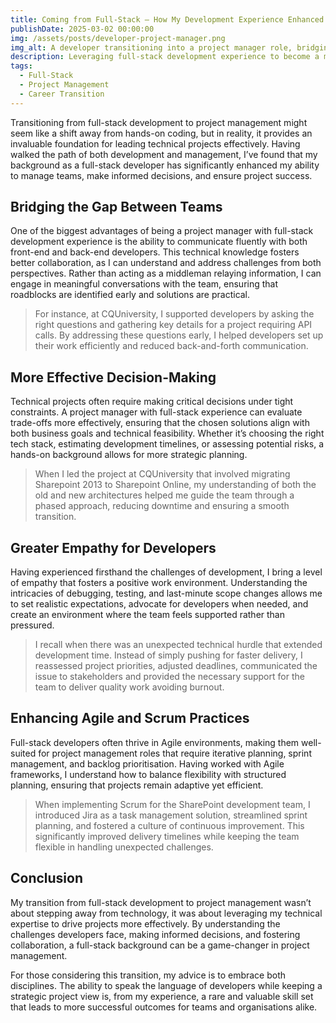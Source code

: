 ```yaml
---
title: Coming from Full-Stack – How My Development Experience Enhanced My Project Management Skills
publishDate: 2025-03-02 00:00:00
img: /assets/posts/developer-project-manager.png
img_alt: A developer transitioning into a project manager role, bridging the gap between teams.
description: Leveraging full-stack development experience to become a more effective project manager.
tags:
  - Full-Stack
  - Project Management
  - Career Transition
---
```


Transitioning from full-stack development to project management might seem like a shift away from hands-on coding, but in reality, it provides an invaluable foundation for leading technical projects effectively. Having walked the path of both development and management, I’ve found that my background as a full-stack developer has significantly enhanced my ability to manage teams, make informed decisions, and ensure project success.

## Bridging the Gap Between Teams

One of the biggest advantages of being a project manager with full-stack development experience is the ability to communicate fluently with both front-end and back-end developers. This technical knowledge fosters better collaboration, as I can understand and address challenges from both perspectives. Rather than acting as a middleman relaying information, I can engage in meaningful conversations with the team, ensuring that roadblocks are identified early and solutions are practical.

> For instance, at CQUniversity, I supported developers by asking the right questions and gathering key details for a project requiring API calls. By addressing these questions early, I helped developers set up their work efficiently and reduced back-and-forth communication.
## More Effective Decision-Making

Technical projects often require making critical decisions under tight constraints. A project manager with full-stack experience can evaluate trade-offs more effectively, ensuring that the chosen solutions align with both business goals and technical feasibility. Whether it’s choosing the right tech stack, estimating development timelines, or assessing potential risks, a hands-on background allows for more strategic planning.

> When I led the project at CQUniversity that involved migrating Sharepoint 2013 to Sharepoint Online, my understanding of both the old and new architectures helped me guide the team through a phased approach, reducing downtime and ensuring a smooth transition.

## Greater Empathy for Developers

Having experienced firsthand the challenges of development, I bring a level of empathy that fosters a positive work environment. Understanding the intricacies of debugging, testing, and last-minute scope changes allows me to set realistic expectations, advocate for developers when needed, and create an environment where the team feels supported rather than pressured.

> I recall when there was an unexpected technical hurdle that extended development time. Instead of simply pushing for faster delivery, I reassessed project priorities, adjusted deadlines, communicated the issue to stakeholders and provided the necessary support for the team to deliver quality work avoiding burnout.

## Enhancing Agile and Scrum Practices

Full-stack developers often thrive in Agile environments, making them well-suited for project management roles that require iterative planning, sprint management, and backlog prioritisation. Having worked with Agile frameworks, I understand how to balance flexibility with structured planning, ensuring that projects remain adaptive yet efficient.

> When implementing Scrum for the SharePoint development team, I introduced Jira as a task management solution, streamlined sprint planning, and fostered a culture of continuous improvement. This significantly improved delivery timelines while keeping the team flexible in handling unexpected challenges.

## Conclusion

My transition from full-stack development to project management wasn’t about stepping away from technology, it was about leveraging my technical expertise to drive projects more effectively. By understanding the challenges developers face, making informed decisions, and fostering collaboration, a full-stack background can be a game-changer in project management.

For those considering this transition, my advice is to embrace both disciplines. The ability to speak the language of developers while keeping a strategic project view is, from my experience, a rare and valuable skill set that leads to more successful outcomes for teams and organisations alike.
